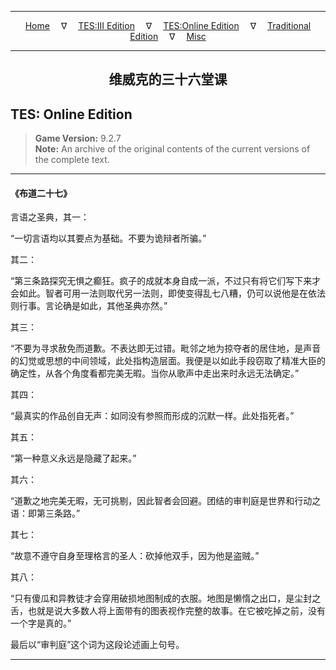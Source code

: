 
---

<!-- Jekyll Page Links -->

<center>
<a href="../../../../index.html">Home</a>
&emsp;&nabla;&emsp;
<a href="../../../index-tes3.html">TES:III Edition</a>
&emsp;&nabla;&emsp;
<a href="../../../index-teso.html">TES:Online Edition</a>
&emsp;&nabla;&emsp;
<a href="../../../index-traditional.html">Traditional Edition</a>
&emsp;&nabla;&emsp;
<a href="../../../index-misc.html">Misc</a>
</center>

<!-- Markdown Body Below: -->

---

<center>
<h2><span style="font-family:SimSun">维威克的三十六堂课</span></h2>
</center>

## TES: Online Edition

> __Game Version:__ 9.2.7\
> __Note:__ An archive of the original contents of the current versions of the complete text.

---

#### 《布道二十七》

言语之圣典，其一：

“一切言语均以其要点为基础。不要为诡辩者所骗。”

其二：

“第三条路探究无惧之癫狂。疯子的成就本身自成一派，不过只有将它们写下来才会如此。智者可用一法则取代另一法则，即使变得乱七八糟，仍可以说他是在依法则行事。言论确是如此，其他圣典亦然。”

其三：

“不要为寻求赦免而道歉。不表达即无过错。毗邻之地为掠夺者的居住地，是声音的幻觉或思想的中间领域，此处指构造层面。我便是以如此手段窃取了精准大臣的确定性，从各个角度看都完美无暇。当你从歌声中走出来时永远无法确定。”

其四：

“最真实的作品创自无声：如同没有参照而形成的沉默一样。此处指死者。”

其五：

“第一种意义永远是隐藏了起来。”

其六：

“道歉之地完美无暇，无可挑剔，因此智者会回避。团结的审判庭是世界和行动之语：即第三条路。”

其七：

“故意不遵守自身至理格言的圣人：砍掉他双手，因为他是盗贼。”

其八：

“只有傻瓜和异教徒才会穿用破损地图制成的衣服。地图是懒惰之出口，是尘封之舌，也就是说大多数人将上面带有的图表视作完整的故事。在它被吃掉之前，没有一个字是真的。”

最后以“审判庭”这个词为这段论述画上句号。

---
